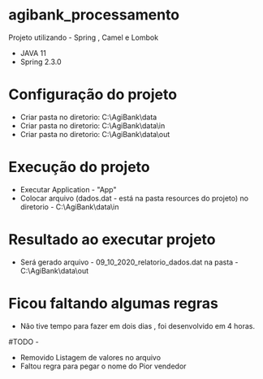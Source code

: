 # agibank_processamento
Projeto utilizando - Spring , Camel e Lombok
 - JAVA 11
 - Spring 2.3.0

# Configuração do projeto
 - Criar pasta no diretorio: C:\AgiBank\data
 - Criar pasta no diretorio: C:\AgiBank\data\in
 - Criar pasta no diretorio: C:\AgiBank\data\out

#  Execução do projeto
 - Executar Application - "App"
 - Colocar arquivo (dados.dat - está na pasta resources do projeto) no diretorio - C:\AgiBank\data\in
 
# Resultado ao executar projeto
 - Será gerado arquivo - 09_10_2020_relatorio_dados.dat na  pasta - C:\AgiBank\data\out
 
# Ficou faltando algumas regras
 - Não tive tempo para fazer em dois dias , foi desenvolvido em 4 horas.

#TODO -  
 - Removido Listagem de valores no arquivo
 - Faltou regra para pegar o nome do Pior vendedor
